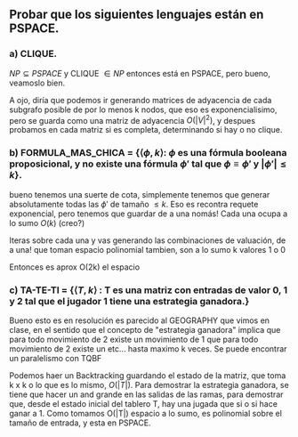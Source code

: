 ## Probar que los siguientes lenguajes están en PSPACE.

### a) CLIQUE.
$NP \subseteq PSPACE$ y CLIQUE $\in NP$ entonces está en PSPACE, pero bueno, veamoslo bien.

A ojo, diría que podemos ir generando matrices de adyacencia de cada subgrafo posible de por lo menos k nodos, que eso es exponencialisimo, pero se guarda como una matriz de adyacencia $O(|V|^2)$, y despues probamos en cada matriz si es completa, determinando si hay o no clique.

### b) FORMULA_MAS_CHICA = {$\langle\phi, k\rangle$: $\phi$ es una fórmula booleana proposicional, y no existe una fórmula $\phi'$ tal que $\phi ≡ \phi'$ y $|\phi'| ≤ k$}.

bueno tenemos una suerte de cota, simplemente tenemos que generar absolutamente todas las $\phi'$ de tamaño $\leq k$. Eso es recontra requete exponencial, pero tenemos que guardar de a una nomás! Cada una ocupa a lo sumo $O(k)$ (creo?)

Iteras sobre cada una y vas generando las combinaciones de valuación, de a una! que toman espacio polinomial tambien, son a lo sumo k valores 1 o 0

Entonces es aprox O(2k) el espacio

### c) TA-TE-TI = {$\langle T, k\rangle$ : T es una matriz con entradas de valor 0, 1 y 2 tal que el jugador 1 tiene una estrategia ganadora.}

Bueno esto es en resolución es parecido al GEOGRAPHY que vimos en clase, en el sentido que el concepto de "estrategia ganadora" implica que para todo movimiento de 2 existe un movimiento de 1 que para todo movimiento de 2 existe un etc... hasta maximo k veces. Se puede encontrar un paralelismo con TQBF

Podemos haer un Backtracking guardando el estado de la matriz, que toma k x k o lo que es lo mismo, $O(|T|)$. Para demostrar la estrategia ganadora, se tiene que hacer un and grande en las salidas de las ramas, para demostrar que, desde el estado inicial del tablero T, hay una jugada que si o si hace ganar a 1. Como tomamos O(|T|) espacio a lo sumo, es polinomial sobre el tamaño de entrada, y esta en PSPACE.
